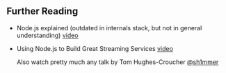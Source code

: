 ##  Further Reading

- Node.js explained (outdated in internals stack, but not in general understanding) [video](http://www.youtube.com/watch?v=L0pjVcIsU6A)
- Using Node.js to Build Great Streaming Services [video](http://www.youtube.com/watch?v=dcsVyRVvpAw)
  
  Also watch pretty much any talk by Tom Hughes-Croucher [@sh1mmer](https://twitter.com/sh1mmer)
